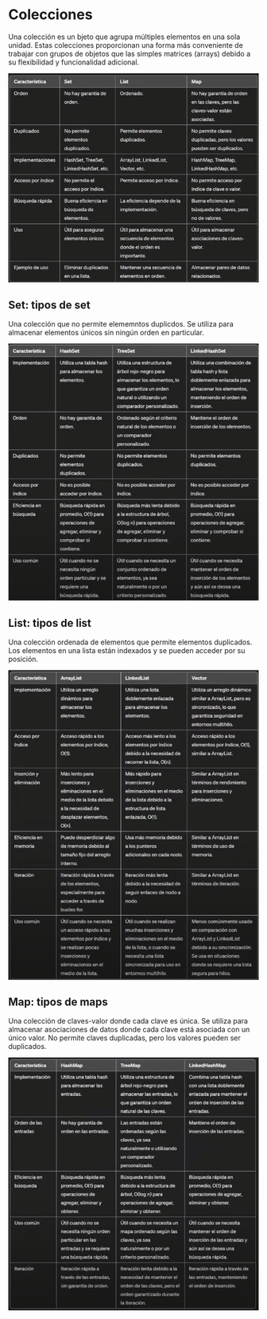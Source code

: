 # Colecciones
Una colección es un bjeto que agrupa múltiples elementos en una sola unidad. Estas
colecciones proporcionan una forma más conveniente de trabajar con grupos de objetos
que las simples matrices (arrays) debido a su flexibilidad y funcionalidad adicional.

![alt text](image.png)

## Set: tipos de set
Una colección que no permite elememntos duplicdos. Se utiliza para almacenar
elementos únicos sin ningún orden en particular.

![alt text](image-1.png)

## List: tipos de list

Una colección ordenada de elementos que permite elementos duplicados. Los elementos en una lista están indexados y se pueden acceder por su posición.

![alt text](image-2.png)

## Map: tipos de maps

Una colección de claves-valor donde cada clave es única. Se utiliza para almacenar
asociaciones de datos donde cada clave está asociada con un único valor. No 
permite claves duplicadas, pero los valores pueden ser duplicados.

![alt text](image-3.png)